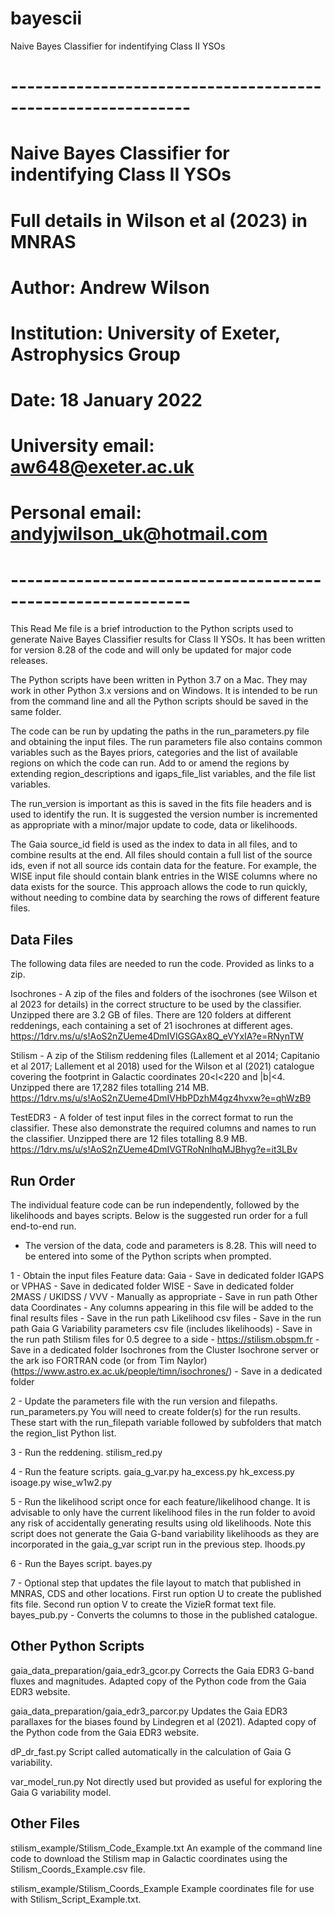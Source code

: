 # bayescii
Naive Bayes Classifier for indentifying Class II YSOs

# ------------------------------------------------------------
# Naive Bayes Classifier for indentifying Class II YSOs
# Full details in Wilson et al (2023) in MNRAS
# Author: Andrew Wilson
# Institution: University of Exeter, Astrophysics Group
# Date: 18 January 2022
# University email: aw648@exeter.ac.uk
# Personal email: andyjwilson_uk@hotmail.com
# ------------------------------------------------------------

This Read Me file is a brief introduction to the Python scripts used to generate Naive Bayes Classifier results for Class II YSOs.
It has been written for version 8.28 of the code and will only be updated for major code releases.

The Python scripts have been written in Python 3.7 on a Mac. They may work in other Python 3.x versions and on Windows. It is intended to be run from the command line and all the Python scripts should be saved in the same folder.

The code can be run by updating the paths in the run_parameters.py file and obtaining the input files. The run parameters file also contains common variables such as the Bayes priors, categories and the list of available regions on which the code can run. Add to or amend the regions by extending region_descriptions and igaps_file_list variables, and the file list variables.

The run_version is important as this is saved in the fits file headers and is used to identify the run. It is suggested the version number is incremented as appropriate with a minor/major update to code, data or likelihoods.

The Gaia source_id field is used as the index to data in all files, and to combine results at the end. All files should contain a full list of the source ids, even if not all source ids contain data for the feature. For example, the WISE input file should contain blank entries in the WISE columns where no data exists for the source. This approach allows the code to run quickly, without needing to combine data by searching the rows of different feature files.

Data Files
----------

The following data files are needed to run the code. Provided as links to a zip.

Isochrones - A zip of the files and folders of the isochrones (see Wilson et al 2023 for details) in the correct structure to be used by the classifier. Unzipped there are 3.2 GB of files. There are 120 folders at different reddenings, each containing a set of 21 isochrones at different ages.
https://1drv.ms/u/s!AoS2nZUeme4DmIVIGSGAx8Q_eVYxIA?e=RNynTW

Stilism - A zip of the Stilism reddening files (Lallement et al 2014; Capitanio et al 2017; Lallement et al 2018) used for the Wilson et al (2021) catalogue covering the footprint in Galactic coordinates 20<l<220 and |b|<4. Unzipped there are 17,282 files totalling 214 MB.
https://1drv.ms/u/s!AoS2nZUeme4DmIVHbPDzhM4gz4hvxw?e=qhWzB9

TestEDR3 - A folder of test input files in the correct format to run the classifier. These also demonstrate the required columns and names to run the classifier. Unzipped there are 12 files totalling 8.9 MB.
https://1drv.ms/u/s!AoS2nZUeme4DmIVGTRoNnlhqMJBhyg?e=it3LBv

Run Order
---------

The individual feature code can be run independently, followed by the likelihoods and bayes scripts. Below is the suggested run order for a full end-to-end run.

* The version of the data, code and parameters is 8.28. This will need to be entered into some of the Python scripts when prompted.

1 - Obtain the input files
	Feature data:
		Gaia - Save in dedicated folder
		IGAPS or VPHAS - Save in dedicated folder
		WISE - Save in dedicated folder
		2MASS / UKIDSS / VVV - Manually as appropriate - Save in run path
	Other data
		Coordinates - Any columns appearing in this file will be added to the final results files - Save in the run path
		Likelihood csv files - Save in the run path
		Gaia G Variability parameters csv file (includes likelihoods) - Save in the run path
		Stilism files for 0.5 degree to a side - https://stilism.obspm.fr - Save in a dedicated folder
		Isochrones from the Cluster Isochrone server or the ark iso FORTRAN code (or from Tim Naylor) (https://www.astro.ex.ac.uk/people/timn/isochrones/) - Save in a dedicated folder

2 - Update the parameters file with the run version and filepaths.
		run_parameters.py
		You will need to create folder(s) for the run results. These start with the run_filepath variable followed by subfolders that match the region_list Python list.

3 - Run the reddening.
		stilism_red.py

4 - Run the feature scripts.
		gaia_g_var.py
		ha_excess.py
		hk_excess.py
		isoage.py
		wise_w1w2.py

5 - Run the likelihood script once for each feature/likelihood change.
	It is advisable to only have the current likelihood files in the run folder to avoid any risk of accidentally generating results using old likelihoods.
	Note this script does not generate the Gaia G-band variability likelihoods as they are incorporated in the gaia_g_var script run in the previous step.
		lhoods.py

6 - Run the Bayes script.
		bayes.py

7 - Optional step that updates the file layout to match that published in MNRAS, CDS and other locations.
	First run option U to create the published fits file.
	Second run option V to create the VizieR format text file.
		bayes_pub.py - Converts the columns to those in the published catalogue.


Other Python Scripts
--------------------

gaia_data_preparation/gaia_edr3_gcor.py
Corrects the Gaia EDR3 G-band fluxes and magnitudes. Adapted copy of the Python code from the Gaia EDR3 website.

gaia_data_preparation/gaia_edr3_parcor.py
Updates the Gaia EDR3 parallaxes for the biases found by Lindegren et al (2021). Adapted copy of the Python code from the Gaia EDR3 website.

dP_dr_fast.py
Script called automatically in the calculation of Gaia G variability.

var_model_run.py
Not directly used but provided as useful for exploring the Gaia G variability model.

Other Files
-----------

stilism_example/Stilism_Code_Example.txt
An example of the command line code to download the Stilism map in Galactic coordinates using the Stilism_Coords_Example.csv file.

stilism_example/Stilism_Coords_Example
Example coordinates file for use with Stilism_Script_Example.txt.
